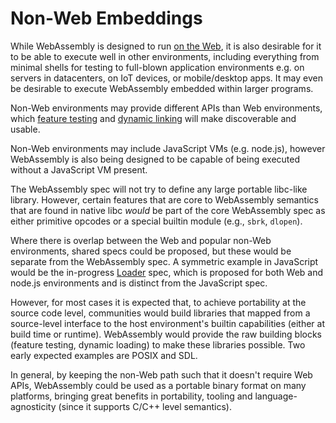 # Non-Web Embeddings

While WebAssembly is designed to run [on the Web](Web.md), it is
also desirable for it to be able to execute well in other environments,
including everything from minimal shells for testing to full-blown
application environments e.g. on servers in datacenters, on IoT devices,
or mobile/desktop apps. It may even be desirable to execute WebAssembly
embedded within larger programs.

Non-Web environments may provide different APIs than Web
environments, which
[feature testing](FeatureTest.md) and
[dynamic linking](FutureFeatures.md#dynamic-linking) will make discoverable and
usable.

Non-Web environments may include JavaScript VMs (e.g. node.js), however
WebAssembly is also being designed to be capable of being executed without a
JavaScript VM present.

The WebAssembly spec will not try to define any large portable libc-like
library. However, certain features that are core to WebAssembly semantics that
are found in native libc *would* be part of the core WebAssembly spec as either
primitive opcodes or a special builtin module (e.g., `sbrk`, `dlopen`).

Where there is overlap between the Web and popular non-Web environments,
shared specs could be proposed, but these would be separate from the WebAssembly
spec. A symmetric example in JavaScript would be the in-progress 
[Loader](https://whatwg.github.io/loader) spec, which is proposed for both
Web and node.js environments and is distinct from the JavaScript spec.

However, for most cases it is expected that, to achieve portability at the
source code level, communities would build libraries that mapped from a 
source-level interface to the host environment's builtin capabilities
(either at build time or runtime).  WebAssembly would provide the raw building
blocks (feature testing, dynamic loading) to make these libraries possible.
Two early expected examples are POSIX and SDL.

In general, by keeping the non-Web path such that it doesn't require
Web APIs, WebAssembly could be used as a portable binary format on many
platforms, bringing great benefits in portability, tooling and
language-agnosticity (since it supports C/C++ level semantics).
